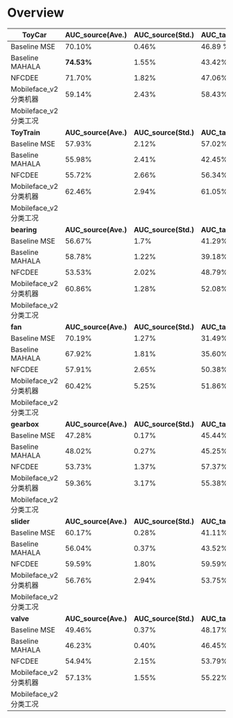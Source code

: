 # Overview
| ToyCar      | AUC_source(Ave.) | AUC_source(Std.) | AUC_target(Ave.) | AUC_target(Std.) | pAUC(Ave.) | pAUC(Std.) |
| ----------- | ----------- | ----------- | ----------- | ----------- | ----------- | ----------- |
| Baseline MSE      | 70.10%       | 0.46%| 46.89 % | 2.67 %| 52.47 %| 1.28 %|
| Baseline MAHALA   | __74.53%__        | 1.55%| 43.42%| 2.53%| 49.18%| 0.49%|
|NFCDEE| 71.70% |1.82%| 47.06% |4.65%|51.99%|2.13%|
|Mobileface_v2分类机器| 59.14% |2.43%|58.43% | 2.31%|53.05%|2.40%|
|Mobileface_v2分类工况| | | | | | |
| __ToyTrain__      | __AUC_source(Ave.)__ | __AUC_source(Std.)__ | __AUC_target(Ave.)__ | __AUC_target(Std.)__ | __pAUC(Ave.)__ | __pAUC(Std.)__ |
|Baseline MSE| 57.93%| 2.12%|57.02%|0.79%|48.57%|0.32%|
|Baseline MAHALA|55.98%|2.41%|42.45%|1.06%|48.13%|0.17%|
|NFCDEE|55.72%|2.66%|56.34%|2.56%|51.11%|0.69%|
|Mobileface_v2分类机器|62.46%|2.94%|61.05%|3.47%|53.63%|2.59%|
|Mobileface_v2分类工况|||||||
| __bearing__      | __AUC_source(Ave.)__ | __AUC_source(Std.)__ | __AUC_target(Ave.)__ | __AUC_target(Std.)__ | __pAUC(Ave.)__ | __pAUC(Std.)__ |
|Baseline MSE| 56.67%| 1.7%|41.29%|1.18%|49.88%|0.06%|
|Baseline MAHALA|58.78%|1.22%|39.18%|0.82%|50.07%|0.09%|
|NFCDEE|53.53%|2.02%|48.79%|2.22%|50.67%|0.84%|
|Mobileface_v2分类机器|60.86%|1.28%|52.08%|3.40%|52.32%|0.43%|
|Mobileface_v2分类工况|||||||
| __fan__      | __AUC_source(Ave.)__ | __AUC_source(Std.)__ | __AUC_target(Ave.)__ | __AUC_target(Std.)__ | __pAUC(Ave.)__ | __pAUC(Std.)__ |
|Baseline MSE| 70.19%| 1.27%|31.49%|2.08%|50.23%|0.22%|
|Baseline MAHALA|67.92%|1.81%|35.60%|2.47%|50.32%|0.19%|
|NFCDEE|57.91%|2.65%|50.38%|2.47%|50.72%|0.19%|
|Mobileface_v2分类机器|60.42%|5.25%|51.86%|5.18%|51.67%|1.41%|
|Mobileface_v2分类工况|||||||
| __gearbox__      | __AUC_source(Ave.)__ | __AUC_source(Std.)__ | __AUC_target(Ave.)__ | __AUC_target(Std.)__ | __pAUC(Ave.)__ | __pAUC(Std.)__ |
|Baseline MSE| 47.28%| 0.17%|45.44%|0.34%|49.09%|0.28%|
|Baseline MAHALA|48.02%|0.27%|45.25%|0.31%|50.22%|0.29%|
|NFCDEE|53.73%|1.37%|57.37%|2.03%|51.98%|1.02%|
|Mobileface_v2分类机器|59.36%|3.17%|55.38%|3.16%|53.19%|1.70%|
|Mobileface_v2分类工况|||||||
| __slider__      | __AUC_source(Ave.)__ | __AUC_source(Std.)__ | __AUC_target(Ave.)__ | __AUC_target(Std.)__ | __pAUC(Ave.)__ | __pAUC(Std.)__ |
|Baseline MSE| 60.17%| 0.28%|41.11%|0.41%|49.98%|0.17%|
|Baseline MAHALA|56.04%|0.37%|43.52%|0.44%|48.51%|0.17%|
|NFCDEE|59.59%|1.80%|59.59%|2.86%|54.39%|0.47%|
|Mobileface_v2分类机器|56.76%|2.94%|53.75%|2.06%|52.20%|0.82%|
|Mobileface_v2分类工况|||||||
| __valve__      | __AUC_source(Ave.)__ | __AUC_source(Std.)__ | __AUC_target(Ave.)__ | __AUC_target(Std.)__ | __pAUC(Ave.)__ | __pAUC(Std.)__ |
|Baseline MSE| 49.46%| 0.37%|48.17%|0.61%|49.14%|0.08%|
|Baseline MAHALA|46.23%|0.40%|46.45%|0.39%|49.46%|0.18%|
|NFCDEE|54.94%|2.15%|53.79%|1.93%|50.45%|0.66%|
|Mobileface_v2分类机器|57.13%|1.55%|55.22%|1.48%|51.15%|1.18%|
|Mobileface_v2分类工况|||||||
